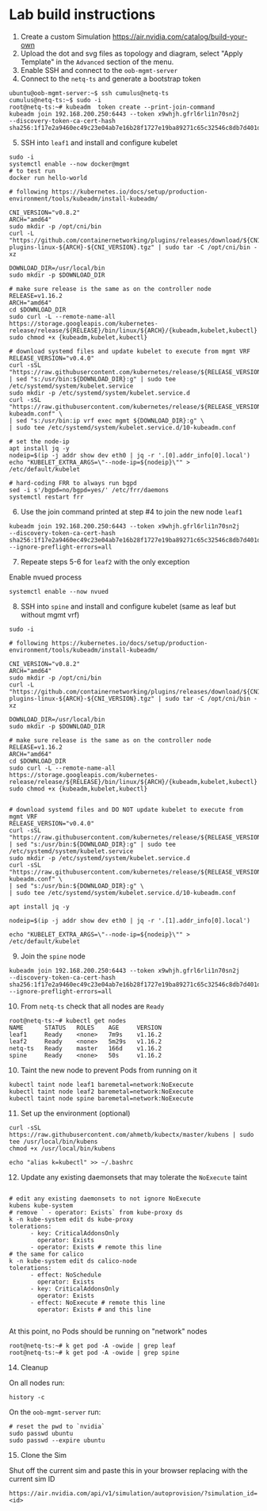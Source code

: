 # Lab build instructions

1. Create a custom Simulation https://air.nvidia.com/catalog/build-your-own
2. Upload the dot and svg files as topology and diagram, select "Apply Template" in the `Advanced` section of the menu.
3. Enable SSH and connect to the `oob-mgmt-server` 
4. Connect to the `netq-ts` and generate a bootstrap token

```
ubuntu@oob-mgmt-server:~$ ssh cumulus@netq-ts
cumulus@netq-ts:~$ sudo -i
root@netq-ts:~# kubeadm  token create --print-join-command
kubeadm join 192.168.200.250:6443 --token x9whjh.gfrl6rli1n70sn2j     --discovery-token-ca-cert-hash sha256:1f17e2a9460ec49c23e04ab7e16b28f1727e19ba89271c65c32546c8db7d401d
```

5. SSH into `leaf1` and install and configure kubelet

```
sudo -i
systemctl enable --now docker@mgmt
# to test run
docker run hello-world

# following https://kubernetes.io/docs/setup/production-environment/tools/kubeadm/install-kubeadm/

CNI_VERSION="v0.8.2"
ARCH="amd64"
sudo mkdir -p /opt/cni/bin
curl -L "https://github.com/containernetworking/plugins/releases/download/${CNI_VERSION}/cni-plugins-linux-${ARCH}-${CNI_VERSION}.tgz" | sudo tar -C /opt/cni/bin -xz

DOWNLOAD_DIR=/usr/local/bin
sudo mkdir -p $DOWNLOAD_DIR

# make sure release is the same as on the controller node
RELEASE=v1.16.2
ARCH="amd64"
cd $DOWNLOAD_DIR
sudo curl -L --remote-name-all https://storage.googleapis.com/kubernetes-release/release/${RELEASE}/bin/linux/${ARCH}/{kubeadm,kubelet,kubectl}
sudo chmod +x {kubeadm,kubelet,kubectl}

# download systemd files and update kubelet to execute from mgmt VRF
RELEASE_VERSION="v0.4.0"
curl -sSL "https://raw.githubusercontent.com/kubernetes/release/${RELEASE_VERSION}/cmd/kubepkg/templates/latest/deb/kubelet/lib/systemd/system/kubelet.service" | sed "s:/usr/bin:${DOWNLOAD_DIR}:g" | sudo tee /etc/systemd/system/kubelet.service
sudo mkdir -p /etc/systemd/system/kubelet.service.d
curl -sSL "https://raw.githubusercontent.com/kubernetes/release/${RELEASE_VERSION}/cmd/kubepkg/templates/latest/deb/kubeadm/10-kubeadm.conf" \
| sed "s:/usr/bin:ip vrf exec mgmt ${DOWNLOAD_DIR}:g" \
| sudo tee /etc/systemd/system/kubelet.service.d/10-kubeadm.conf

# set the node-ip
apt install jq -y
nodeip=$(ip -j addr show dev eth0 | jq -r '.[0].addr_info[0].local')
echo "KUBELET_EXTRA_ARGS=\"--node-ip=${nodeip}\"" > /etc/default/kubelet

# hard-coding FRR to always run bgpd
sed -i s'/bgpd=no/bgpd=yes/' /etc/frr/daemons
systemctl restart frr
```

6. Use the join command printed at step #4 to join the new node `leaf1`

```
kubeadm join 192.168.200.250:6443 --token x9whjh.gfrl6rli1n70sn2j     --discovery-token-ca-cert-hash sha256:1f17e2a9460ec49c23e04ab7e16b28f1727e19ba89271c65c32546c8db7d401d --ignore-preflight-errors=all
```

7. Repeate steps 5-6 for `leaf2` with the only exception

Enable nvued process

```
systemctl enable --now nvued
```

8. SSH into `spine` and install and configure kubelet (same as leaf but without mgmt vrf)

```
sudo -i

# following https://kubernetes.io/docs/setup/production-environment/tools/kubeadm/install-kubeadm/

CNI_VERSION="v0.8.2"
ARCH="amd64"
sudo mkdir -p /opt/cni/bin
curl -L "https://github.com/containernetworking/plugins/releases/download/${CNI_VERSION}/cni-plugins-linux-${ARCH}-${CNI_VERSION}.tgz" | sudo tar -C /opt/cni/bin -xz

DOWNLOAD_DIR=/usr/local/bin
sudo mkdir -p $DOWNLOAD_DIR

# make sure release is the same as on the controller node
RELEASE=v1.16.2
ARCH="amd64"
cd $DOWNLOAD_DIR
sudo curl -L --remote-name-all https://storage.googleapis.com/kubernetes-release/release/${RELEASE}/bin/linux/${ARCH}/{kubeadm,kubelet,kubectl}
sudo chmod +x {kubeadm,kubelet,kubectl}


# download systemd files and DO NOT update kubelet to execute from mgmt VRF
RELEASE_VERSION="v0.4.0"
curl -sSL "https://raw.githubusercontent.com/kubernetes/release/${RELEASE_VERSION}/cmd/kubepkg/templates/latest/deb/kubelet/lib/systemd/system/kubelet.service" | sed "s:/usr/bin:${DOWNLOAD_DIR}:g" | sudo tee /etc/systemd/system/kubelet.service
sudo mkdir -p /etc/systemd/system/kubelet.service.d
curl -sSL "https://raw.githubusercontent.com/kubernetes/release/${RELEASE_VERSION}/cmd/kubepkg/templates/latest/deb/kubeadm/10-kubeadm.conf" \
| sed "s:/usr/bin:${DOWNLOAD_DIR}:g" \
| sudo tee /etc/systemd/system/kubelet.service.d/10-kubeadm.conf

apt install jq -y

nodeip=$(ip -j addr show dev eth0 | jq -r '.[1].addr_info[0].local')

echo "KUBELET_EXTRA_ARGS=\"--node-ip=${nodeip}\"" > /etc/default/kubelet

```

9. Join the `spine` node

```
kubeadm join 192.168.200.250:6443 --token x9whjh.gfrl6rli1n70sn2j     --discovery-token-ca-cert-hash sha256:1f17e2a9460ec49c23e04ab7e16b28f1727e19ba89271c65c32546c8db7d401d --ignore-preflight-errors=all
```

10. From `netq-ts` check that all nodes are `Ready`

```
root@netq-ts:~# kubectl get nodes
NAME      STATUS   ROLES    AGE     VERSION
leaf1     Ready    <none>   7m9s    v1.16.2
leaf2     Ready    <none>   5m29s   v1.16.2
netq-ts   Ready    master   166d    v1.16.2
spine     Ready    <none>   50s     v1.16.2
```

10. Taint the new node to prevent Pods from running on it

```
kubectl taint node leaf1 baremetal=network:NoExecute
kubectl taint node leaf2 baremetal=network:NoExecute
kubectl taint node spine baremetal=network:NoExecute
```

11. Set up the environment (optional)

```
curl -sSL https://raw.githubusercontent.com/ahmetb/kubectx/master/kubens | sudo tee /usr/local/bin/kubens
chmod +x /usr/local/bin/kubens

echo "alias k=kubectl" >> ~/.bashrc
```

12. Update any existing daemonsets that may tolerate the `NoExecute` taint

```

# edit any existing daemonsets to not ignore NoExecute
kubens kube-system
# remove ` - operator: Exists` from kube-proxy ds
k -n kube-system edit ds kube-proxy
tolerations:
      - key: CriticalAddonsOnly
        operator: Exists
      - operator: Exists # remote this line
# the same for calico
k -n kube-system edit ds calico-node
tolerations:
      - effect: NoSchedule
        operator: Exists
      - key: CriticalAddonsOnly
        operator: Exists
      - effect: NoExecute # remote this line
        operator: Exists # and this line


```

At this point, no Pods should be running on "network" nodes

```
root@netq-ts:~# k get pod -A -owide | grep leaf
root@netq-ts:~# k get pod -A -owide | grep spine
```

14. Cleanup

On all nodes run:
```
history -c
```

On the `oob-mgmt-server` run:
```
# reset the pwd to `nvidia`
sudo passwd ubuntu 
sudo passwd --expire ubuntu
```

15. Clone the Sim

Shut off the current sim and paste this in your browser replacing <id> with the current sim ID
```
https://air.nvidia.com/api/v1/simulation/autoprovision/?simulation_id=<id>
```

<!--
https://air.nvidia.com/api/v1/simulation/autoprovision/?simulation_id=f03b5087-23d9-4302-a28d-71bf2f87e15b
-->